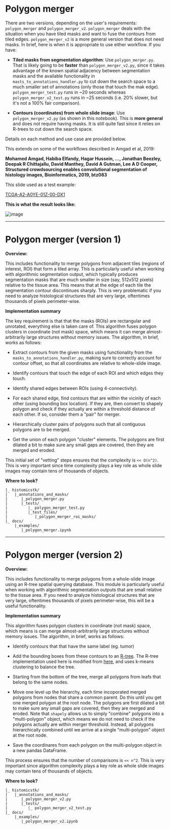 # Polygon merger

There are two versions, depending on the user's requirements: ``polygon_merger`` and ``polygon_merger_v2``. ``polygon_merger`` deals with the situation when you have tiled masks and want to fuse the contours from tiled edges. ``polygon_merger_v2`` is a more general version that does not need masks. In brief, here is when it is appropriate to use either workflow. If you have:

- __Tiled masks from segmentation algorithm__: Use ``polygon_merger.py``. That is likely going to be __faster__ than ``polygon_merger_v2.py``, since it takes advantage of the known spatial adjacency between segmentation masks and the available functionality in ``masts_to_annotations_handler.py`` to cut down the search space to a much smaller set of annotations (only those that touch the mak edge). ``polygon_merger_test.py`` runs in ~20 seconds whereas ``polygon_merger_v2_test.py`` runs in ~25 seconds (i.e. 20% slower, but it's not a 100% fair comparison). 

- __Contours (coordinates) from whole slide image__: Use ``polygon_merger_v2.py`` (as shown in this notebook). This is __more general__ and does not require having masks. It is still quite fast since it relies on R-trees to cut down the search space.

Details on each method and use case are provided below.

This extends on some of the workflows described in Amgad et al, 2019:

__Mohamed Amgad, Habiba Elfandy, Hagar Hussein, ..., Jonathan Beezley, Deepak R Chittajallu, David Manthey, David A Gutman, Lee A D Cooper, Structured crowdsourcing enables convolutional segmentation of histology images, Bioinformatics, 2019, btz083__

This slide used as a test example:

[TCGA-A2-A0YE-01Z-00-DX1](http://candygram.neurology.emory.edu:8080/histomicstk#?image=5d5d6910bd4404c6b1f3d893&bounds=41996%2C43277%2C49947%2C46942%2C0 )

**This is what the result looks like:**

![image](https://user-images.githubusercontent.com/22067552/63630235-866dbf00-c5e6-11e9-94d4-02d736e06f15.png)


--------------------------------------------------------------------------------------------------

# Polygon merger (version 1)

**Overview:**

This includes functionality to merge polygons from adjacent tiles (regions of interest, ROI) that form a tiled array. This is particularly useful when working with algorithmic segmentation output, which typically produces segmentation masks that are much smaller in size (say, 512x512 pixels) relative to the tissue area. This means that at the edge of each tile the segmentation contour discontinues sharply. This is very problematic if you need to analyze histological structures that are very large, oftentimes thousands of pixels perimeter-wise. 

**Implementation summary**

The key requirement is that that the masks (ROIs) are rectangular and unrotated, everything else is taken care of. This algorithm fuses polygon clusters in coordinate (not mask) space, which means it can merge almost-arbitrarily large structures without memory issues. The algorithm, in brief, works as follows:

- Extract contours from the given masks using functionality from the ``masks_to_annotations_handler.py``, making sure to correctly account for contour offset, so that all coordinates are relative to whole-slide image.

- Identify contours that touch the edge of each ROI and which edges they touch. 

- Identify shared edges between ROIs (using 4-connectivity). 

- For each shared edge, find contours that are within the vicinity of each other (using bounding box location). If they are, then convert to shapely polygon and check if they actually are within a threshold distance of each other. If so, consider them a "pair" for merger.

- Hierarchically cluster pairs of polygons such that all contiguous polygons are to be merged.

- Get the union of each polygon "cluster" elements. The polygons are first dilated a bit to make sure any small gaps are covered, then they are merged and eroded.

This initial set of "vetting" steps ensures that the complexity is ``<< O(n^2)``. This is very important since time complexity plays a key role as whole slide images may contain tens of thousands of objects.

**Where to look?**

```
|_ histomicstk/
|   |_annotations_and_masks/
|      |_polygon_merger.py 
|      |_tests/
|         |_ polygon_merger_test.py
|         |_test_files/
|            |_polygon_merger_roi_masks/
|_ docs/
    |_examples/
       |_polygon_merger.ipynb
```

--------------------------------------------------------------------------------------------------

# Polygon merger (version 2)

**Overview:**

This includes functionality to merge polygons from a whole-slide image using an R-tree spatial querying database. This module is particularly useful when working with algorithmic segmentation outputs that are small relative to the tissue area. If you need to analyze histological structures that are very large, oftentimes thousands of pixels perimeter-wise, this will be a useful functionality. 

**Implementation summary**

This algorithm fuses polygon clusters in coordinate (not mask) space, which means is can merge almost-arbitrarily large structures without memory issues. The algorithm, in brief, works as follows:

- Identify contours that that have the same label (eg. tumor)

- Add the bounding boxes from these contours to an [R-tree](https://en.wikipedia.org/wiki/R-tree). The R-tree implementation used here is modified from [here](https://code.google.com/archive/p/pyrtree/), and uses k-means clustering to balance the tree. 

- Starting from the bottom of the tree, merge all polygons from leafs that belong to the same nodes.

- Move one level up the hierarchy, each time incoporated merged polygons from nodes that share a common parent. Do this until you get one merged polygon at the root node. The polygons are first dilated a bit to make sure any small gaps are covered, then they are merged and eroded. Note that ``shapely`` allows us to simply "combine" polygons into a "multi-polygon" object, which means we do not need to check if the polygons actually are within merger threshold. Instead, all polygons hierarchically combined until we arrive at a single "multi-polygon" object at the root node.

- Save the coordinares from each polygon on the multi-polygon object in a new pandas DataFrame. 

This process ensures that the number of comparisons is ``<< n^2``. This is very important since algorithm complexity plays a key role as whole slide images may contain tens of thousands of objects.

**Where to look?**

```
|_ histomicstk/
|   |_annotations_and_masks/
|      |_polygon_merger_v2.py 
|      |_tests/
|         |_ polygon_merger_v2_test.py
|_ docs/
    |_examples/
       |_polygon_merger_v2.ipynb
```
